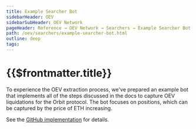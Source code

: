 ```yaml
---
title: Example Searcher Bot
sidebarHeader: OEV
sidebarSubHeader: OEV Network
pageHeader: Reference → OEV Network → Searchers → Example Searcher Bot
path: /oev/searchers/example-searcher-bot.html
outline: deep
tags:
---
```


<PageHeader/>

# {{$frontmatter.title}}

To experience the OEV extraction process, we've prepared an example bot that
implements all of the steps discussed in the docs to capture OEV liquidations
for the Orbit protocol. The bot focuses on positions, which can be captured by
the price of ETH increasing.

See the
[GitHub implementation](https://github.com/api3dao/oev-orbit-bot-example) for
details.

